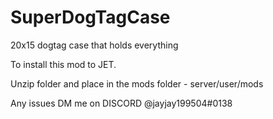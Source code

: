 # SuperDogTagCase
20x15 dogtag case that holds everything


To install this mod to JET.

Unzip folder and place in the mods folder - server/user/mods

Any issues DM me on DISCORD @jayjay199504#0138
